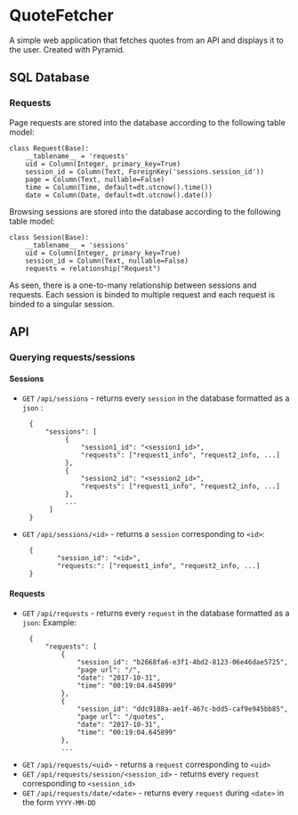 # QuoteFetcher
A simple web application that fetches quotes from an API and displays it to the user. Created with Pyramid.
## SQL Database
### Requests
Page requests are stored into the database according to the following table model:
```
class Request(Base):
    __tablename__ = 'requests'
    uid = Column(Integer, primary_key=True)
    session_id = Column(Text, ForeignKey('sessions.session_id'))
    page = Column(Text, nullable=False)
    time = Column(Time, default=dt.utcnow().time())
    date = Column(Date, default=dt.utcnow().date())
```
Browsing sessions are stored into the database according to the following table model:
```
class Session(Base):
    __tablename__ = 'sessions'
    uid = Column(Integer, primary_key=True)
    session_id = Column(Text, nullable=False)
    requests = relationship("Request")
```
As seen, there is a one-to-many relationship between sessions and requests. Each session is binded to multiple request and each request is binded to a singular session.
## API
### Querying requests/sessions
#### Sessions
* `GET` `/api/sessions` - returns every `session` in the database formatted as a `json` :
```
     {
         "sessions": [
              {
                  "session1_id": "<session1_id>",
                  "requests": ["request1_info", "request2_info, ...]
              },
              {
                  "session2_id": "<session2_id>",
                  "requests": ["request1_info", "request2_info, ...]
              },
              ...
          ]
     }
```
* `GET` `/api/sessions/<id>` - returns a `session` corresponding to `<id>`:
```
     {
            "session_id": "<id>",
            "requests:": ["request1_info", "request2_info, ...]
     }
```
#### Requests
* `GET` `/api/requests` - returns every `request` in the database formatted as a `json`:
Example:
```
     {
         "requests": [
             {
                 "session_id": "b2668fa6-e3f1-4bd2-8123-06e46dae5725",
                 "page url": "/",
                 "date": "2017-10-31",
                 "time": "00:19:04.645899"
             },
             {
                 "session_id": "ddc9188a-ae1f-467c-bdd5-caf9e945bb85",
                 "page url": "/quotes",
                 "date": "2017-10-31",
                 "time": "00:19:04.645899"
             },
             ...
```
* `GET` `/api/requests/<uid>` - returns a `request` corresponding to `<uid>`
* `GET` `/api/requests/session/<session_id>` - returns every `request` corresponding to `<session_id>`
* `GET` `/api/requests/date/<date>` - returns every `request` during `<date>` in the form `YYYY-MM-DD`


